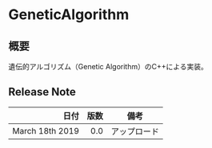 # GeneticAlgorithm

## 概要

遺伝的アルゴリズム（Genetic Algorithm）のC++による実装。

## Release Note

| 日付 | 版数 | 備考 |
| ---: | ---: | ---  |
| March 18th 2019 | 0.0 | アップロード |
